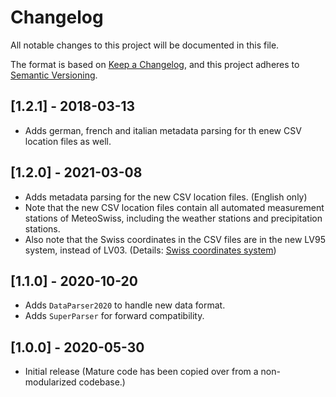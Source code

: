 # Changelog

All notable changes to this project will be documented in this file.

The format is based on [Keep a Changelog](https://keepachangelog.com/en/1.0.0/),
and this project adheres to [Semantic Versioning](https://semver.org/spec/v2.0.0.html).

## [1.2.1] - 2018-03-13

- Adds german, french and italian metadata parsing for th enew CSV location files as well.

## [1.2.0] - 2021-03-08

- Adds metadata parsing for the new CSV location files. (English only)
- Note that the new CSV location files contain all automated measurement stations of MeteoSwiss, including the weather stations and precipitation stations.
- Also note that the Swiss coordinates in the CSV files are in the new LV95 system, instead of LV03. (Details: [Swiss coordinates system](https://en.wikipedia.org/wiki/Swiss_coordinate_system))

## [1.1.0] - 2020-10-20

- Adds `DataParser2020` to handle new data format.
- Adds `SuperParser` for forward compatibility.

## [1.0.0] - 2020-05-30

- Initial release (Mature code has been copied over from a non-modularized codebase.)

